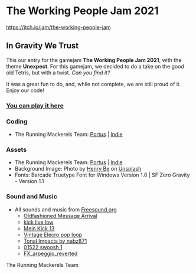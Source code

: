 # The Working People Jam 2021
https://itch.io/jam/the-working-people-jam

## In Gravity We Trust

This our entry for the gamejam **The Working People Jam 2021**, with the theme **Unexpect**.
For this gamejam, we decided to do a take on the good old Tetris, but with a twist. *Can you find it?*

It was a great fun to do, and, while not complete, we are still proud of it. Enjoy our code!

### [You can play it here](https://runningmackerels.github.io/TheWorkingPeopleJam2021/)

### Coding
* The Running Mackerels Team: [Portus](https://github.com/PortusAlacer) | [Indie](https://github.com/indie-hub)

### Assets 
* The Running Mackerels Team: [Portus](https://github.com/PortusAlacer) | [Indie](https://github.com/indie-hub)
* Background Image: Photo by <a href="https://unsplash.com/@henry_be?utm_source=unsplash&utm_medium=referral&utm_content=creditCopyText">Henry Be</a> on <a href="https://unsplash.com/s/photos/night-sky?utm_source=unsplash&utm_medium=referral&utm_content=creditCopyText">Unsplash</a>
* Fonts: Barcade Truetype Font for Windows Version 1.0 | SF Zero Gravity - Version 1.1

### Sound and Music
* All sounds and music from [Freesound.org](https://freesound.org/)
  * [Oldfashioned Message Arrival](https://freesound.org/s/156546/)
  * [kick live low](https://freesound.org/s/323604/)
  * [Mein Kick 13](https://freesound.org/s/106320/)
  * [Vintage Elecro pop loop](https://freesound.org/s/384468/)
  * [Tonal Impacts by nabz871](https://freesound.org/people/nabz871/packs/17691/)
  * [01522 swoosh 1](https://freesound.org/s/92736/)
  * [FX_arpeggio_reverted](https://freesound.org/s/458103/)
  
  
 The Running Mackerels Team
